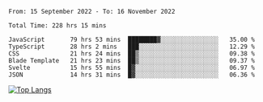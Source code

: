 <!--START_SECTION:waka-->

```text
From: 15 September 2022 - To: 16 November 2022

Total Time: 228 hrs 15 mins

JavaScript       79 hrs 53 mins  ████████▓░░░░░░░░░░░░░░░░   35.00 %
TypeScript       28 hrs 2 mins   ███░░░░░░░░░░░░░░░░░░░░░░   12.29 %
CSS              21 hrs 24 mins  ██▒░░░░░░░░░░░░░░░░░░░░░░   09.38 %
Blade Template   21 hrs 23 mins  ██▒░░░░░░░░░░░░░░░░░░░░░░   09.37 %
Svelte           15 hrs 55 mins  █▓░░░░░░░░░░░░░░░░░░░░░░░   06.97 %
JSON             14 hrs 31 mins  █▓░░░░░░░░░░░░░░░░░░░░░░░   06.36 %
```

<!--END_SECTION:waka-->

[![Top Langs](https://github-readme-stats.vercel.app/api/top-langs/?username=mikhael7&layout=compact&theme=rose_pine)](https://github.com/anuraghazra/github-readme-stats)

<!--
**mikhael7/mikhael7** is a ✨ _special_ ✨ repository because its `README.md` (this file) appears on your GitHub profile.

Here are some ideas to get you started:

- 🔭 I’m currently working on ...
- 🌱 I’m currently learning ...
- 👯 I’m looking to collaborate on ...
- 🤔 I’m looking for help with ...
- 💬 Ask me about ...
- 📫 How to reach me: ...
- 😄 Pronouns: ...
- ⚡ Fun fact: ...
-->


